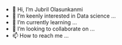 - 👋 Hi, I’m Jubril Olasunkanmi
- 👀 I’m keenly interested in Data science ...
- 🌱 I’m currently learning ...
- 💞️ I’m looking to collaborate on ...
- 📫 How to reach me ...

<!---
Jubril-Olasunkanmi/Jubril-Olasunkanmi is a ✨ special ✨ repository because its `README.md` (this file) appears on your GitHub profile.
You can click the Preview link to take a look at your changes.
--->
